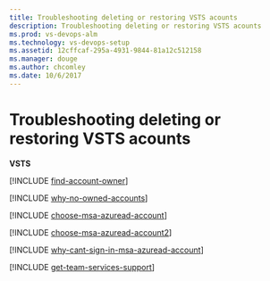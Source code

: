 ```yaml
---
title: Troubleshooting deleting or restoring VSTS acounts
description: Troubleshooting deleting or restoring VSTS acounts
ms.prod: vs-devops-alm
ms.technology: vs-devops-setup
ms.assetid: 12cffcaf-295a-4931-9844-81a12c512158
ms.manager: douge
ms.author: chcomley
ms.date: 10/6/2017
---
```


#	Troubleshooting deleting or restoring VSTS acounts

**VSTS**



<a name="find-owner"></a>

[!INCLUDE [find-account-owner](../_shared/qa-find-account-owner.md)]

[!INCLUDE [why-no-owned-accounts](../_shared/qa-why-no-owned-accounts.md)]

<a name="ChooseOrgAcctMSAcct"></a>

[!INCLUDE [choose-msa-azuread-account](../_shared/qa-choose-msa-azuread-account.md)]

[!INCLUDE [choose-msa-azuread-account2](../_shared/qa-choose-msa-azuread-account2.md)]

[!INCLUDE [why-cant-sign-in-msa-azuread-account](../_shared/qa-why-cant-sign-in-msa-azuread-account.md)]

<a name="get-support"></a>

[!INCLUDE [get-team-services-support](../_shared/qa-get-vsts-support.md)]
